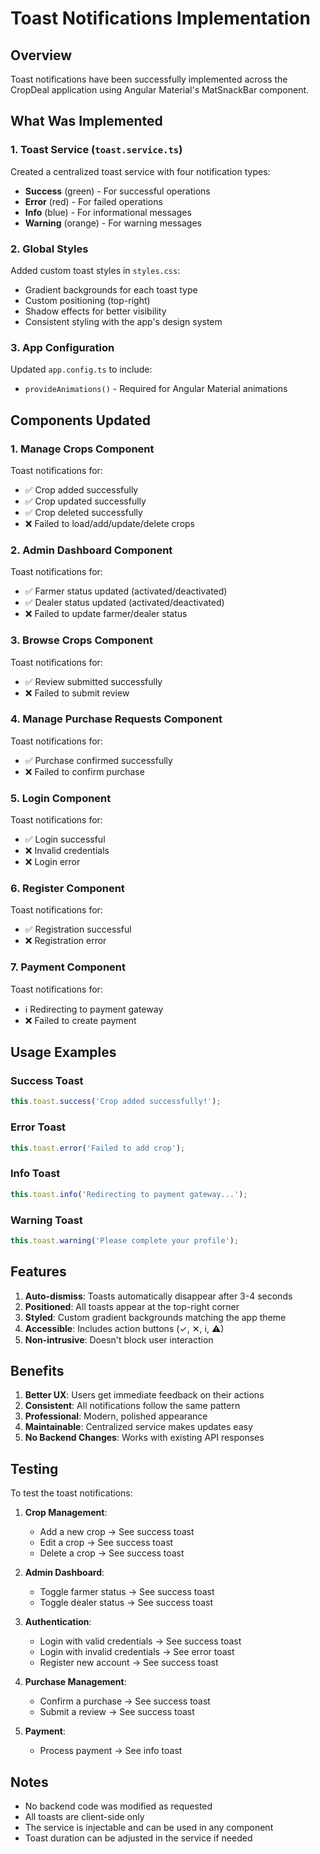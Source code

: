 # Toast Notifications Implementation

## Overview
Toast notifications have been successfully implemented across the CropDeal application using Angular Material's MatSnackBar component.

## What Was Implemented

### 1. Toast Service (`toast.service.ts`)
Created a centralized toast service with four notification types:
- **Success** (green) - For successful operations
- **Error** (red) - For failed operations
- **Info** (blue) - For informational messages
- **Warning** (orange) - For warning messages

### 2. Global Styles
Added custom toast styles in `styles.css`:
- Gradient backgrounds for each toast type
- Custom positioning (top-right)
- Shadow effects for better visibility
- Consistent styling with the app's design system

### 3. App Configuration
Updated `app.config.ts` to include:
- `provideAnimations()` - Required for Angular Material animations

## Components Updated

### 1. **Manage Crops Component**
Toast notifications for:
- ✅ Crop added successfully
- ✅ Crop updated successfully
- ✅ Crop deleted successfully
- ❌ Failed to load/add/update/delete crops

### 2. **Admin Dashboard Component**
Toast notifications for:
- ✅ Farmer status updated (activated/deactivated)
- ✅ Dealer status updated (activated/deactivated)
- ❌ Failed to update farmer/dealer status

### 3. **Browse Crops Component**
Toast notifications for:
- ✅ Review submitted successfully
- ❌ Failed to submit review

### 4. **Manage Purchase Requests Component**
Toast notifications for:
- ✅ Purchase confirmed successfully
- ❌ Failed to confirm purchase

### 5. **Login Component**
Toast notifications for:
- ✅ Login successful
- ❌ Invalid credentials
- ❌ Login error

### 6. **Register Component**
Toast notifications for:
- ✅ Registration successful
- ❌ Registration error

### 7. **Payment Component**
Toast notifications for:
- ℹ️ Redirecting to payment gateway
- ❌ Failed to create payment

## Usage Examples

### Success Toast
```typescript
this.toast.success('Crop added successfully!');
```

### Error Toast
```typescript
this.toast.error('Failed to add crop');
```

### Info Toast
```typescript
this.toast.info('Redirecting to payment gateway...');
```

### Warning Toast
```typescript
this.toast.warning('Please complete your profile');
```

## Features

1. **Auto-dismiss**: Toasts automatically disappear after 3-4 seconds
2. **Positioned**: All toasts appear at the top-right corner
3. **Styled**: Custom gradient backgrounds matching the app theme
4. **Accessible**: Includes action buttons (✓, ✕, ℹ, ⚠)
5. **Non-intrusive**: Doesn't block user interaction

## Benefits

1. **Better UX**: Users get immediate feedback on their actions
2. **Consistent**: All notifications follow the same pattern
3. **Professional**: Modern, polished appearance
4. **Maintainable**: Centralized service makes updates easy
5. **No Backend Changes**: Works with existing API responses

## Testing

To test the toast notifications:

1. **Crop Management**:
   - Add a new crop → See success toast
   - Edit a crop → See success toast
   - Delete a crop → See success toast

2. **Admin Dashboard**:
   - Toggle farmer status → See success toast
   - Toggle dealer status → See success toast

3. **Authentication**:
   - Login with valid credentials → See success toast
   - Login with invalid credentials → See error toast
   - Register new account → See success toast

4. **Purchase Management**:
   - Confirm a purchase → See success toast
   - Submit a review → See success toast

5. **Payment**:
   - Process payment → See info toast

## Notes

- No backend code was modified as requested
- All toasts are client-side only
- The service is injectable and can be used in any component
- Toast duration can be adjusted in the service if needed
